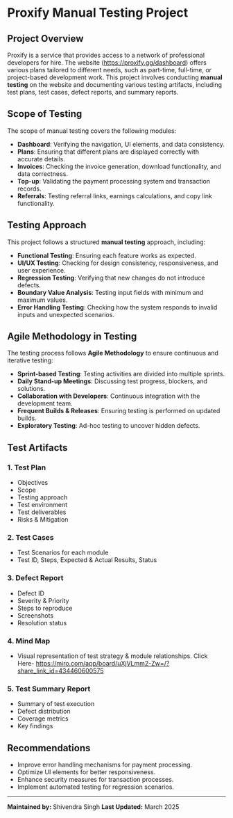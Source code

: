 # Proxify Manual Testing Project

## Project Overview
Proxify is a service that provides access to a network of professional developers for hire. The website (https://proxify.gg/dashboard) offers various plans tailored to different needs, such as part-time, full-time, or project-based development work. This project involves conducting **manual testing** on the website and documenting various testing artifacts, including test plans, test cases, defect reports, and summary reports.

## Scope of Testing
The scope of manual testing covers the following modules:
- **Dashboard**: Verifying the navigation, UI elements, and data consistency.
- **Plans**: Ensuring that different plans are displayed correctly with accurate details.
- **Invoices**: Checking the invoice generation, download functionality, and data correctness.
- **Top-up**: Validating the payment processing system and transaction records.
- **Referrals**: Testing referral links, earnings calculations, and copy link functionality.

## Testing Approach
This project follows a structured **manual testing** approach, including:
- **Functional Testing**: Ensuring each feature works as expected.
- **UI/UX Testing**: Checking for design consistency, responsiveness, and user experience.
- **Regression Testing**: Verifying that new changes do not introduce defects.
- **Boundary Value Analysis**: Testing input fields with minimum and maximum values.
- **Error Handling Testing**: Checking how the system responds to invalid inputs and unexpected scenarios.

## Agile Methodology in Testing
The testing process follows **Agile Methodology** to ensure continuous and iterative testing:
- **Sprint-based Testing**: Testing activities are divided into multiple sprints.
- **Daily Stand-up Meetings**: Discussing test progress, blockers, and solutions.
- **Collaboration with Developers**: Continuous integration with the development team.
- **Frequent Builds & Releases**: Ensuring testing is performed on updated builds.
- **Exploratory Testing**: Ad-hoc testing to uncover hidden defects.

## Test Artifacts
### 1. Test Plan
- Objectives
- Scope
- Testing approach
- Test environment
- Test deliverables
- Risks & Mitigation

### 2. Test Cases
- Test Scenarios for each module
- Test ID, Steps, Expected & Actual Results, Status

### 3. Defect Report
- Defect ID
- Severity & Priority
- Steps to reproduce
- Screenshots
- Resolution status

### 4. Mind Map
- Visual representation of test strategy & module relationships.
  Click Here- https://miro.com/app/board/uXjVLmm2-Zw=/?share_link_id=434460600575

### 5. Test Summary Report
- Summary of test execution
- Defect distribution
- Coverage metrics
- Key findings

## Recommendations
- Improve error handling mechanisms for payment processing.
- Optimize UI elements for better responsiveness.
- Enhance security measures for transaction processes.
- Implement automated testing for regression scenarios.

---
 **Maintained by:** Shivendra Singh
 **Last Updated:** March 2025

